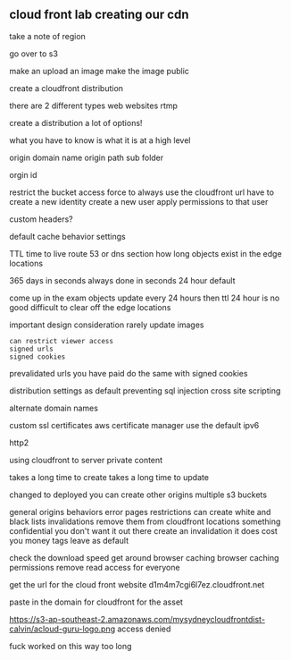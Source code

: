 cloud front lab creating our cdn 
------------------------------

take a note of region 

go over to s3 

make an upload an image 
make the image public

create a cloudfront distribution


there are 2 different types 
    web 
        websites 
    rtmp 

create a distribution 
 a lot of options! 

what you have to know is what it is at a high level 

origin domain name 
origin path 
    sub folder 

orgin id 

restrict the bucket access 
force to always use the cloudfront url 
    have to create a new identity 
create a new user 
    apply permissions to that user 
    
custom headers? 

default cache behavior settings 

TTL
    time to live 
    route 53 or dns section 
    how long objects exist in the edge locations

365 days in seconds 
    always done in seconds 
24 hour default 

come up in the exam 
    objects update every 24 hours 
    then ttl 24 hour is no good 
    difficult to clear off the edge locations 

important design consideration 
rarely update images 

    can restrict viewer access 
    signed urls 
    signed cookies 

prevalidated urls 
you have paid 
do the same with signed cookies 

distribution settings as default 
preventing sql injection 
cross site scripting 

alternate domain names 

custom ssl certificates 
aws certificate manager 
use the default 
ipv6 

http2 

using cloudfront to server private content 

takes a long time to create 
takes a long time to update 

changed to deployed 
you can create other origins 
    multiple s3 buckets 

general 
origins 
behaviors 
error pages 
restrictions 
    can create white and black lists 
invalidations 
    remove them from cloudfront locations 
    something confidential you don't want it out there 
    create an invalidation 
        it does cost you money 
tags 
    leave as default 

check the download speed 
    get around browser caching 
        browser caching 
        permissions remove read access for everyone 
    
    
get the url for the cloud front website 
d1m4m7cgi6l7ez.cloudfront.net

paste in the domain for cloudfront 
for the asset 

https://s3-ap-southeast-2.amazonaws.com/mysydneycloudfrontdist-calvin/acloud-guru-logo.png
access denied 

fuck worked on this way too long 
